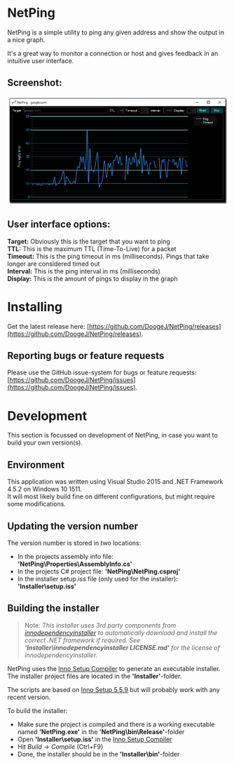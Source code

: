 # NetPing
NetPing is a simple utility to ping any given address and show the output in a nice graph.

It's a great way to monitor a connection or host and gives feedback in an intuitive user interface.

## Screenshot:
![Alt text](/netping.png?raw=true "NetPing screenshot")

## User interface options:
**Target:** Obviously this is the target that you want to ping  
**TTL:** This is the maximum TTL (Time-To-Live) for a packet  
**Timeout:** This is the ping timeout in ms (milliseconds). Pings that take longer are considered timed out  
**Interval:** This is the ping interval in ms (milliseconds)  
**Display:** This is the amount of pings to display in the graph

# Installing
Get the latest release here: [https://github.com/DoogeJ/NetPing/releases](https://github.com/DoogeJ/NetPing/releases).

## Reporting bugs or feature requests
Please use the GitHub issue-system for bugs or feature requests: [https://github.com/DoogeJ/NetPing/issues](https://github.com/DoogeJ/NetPing/issues).

# Development
This section is focussed on development of NetPing, in case you want to build your own version(s).

## Environment
This application was written using Visual Studio 2015 and .NET Framework 4.5.2 on Windows 10 1511.  
It will most likely build fine on different configurations, but might require some modifications.

## Updating the version number
The version number is stored in two locations:
* In the projects assembly info file: **'NetPing\Properties\AssemblyInfo.cs'**
* In the projects C# project file: **'NetPing\NetPing.csproj'** 
* In the installer setup.iss file (only used for the installer): **'Installer\setup.iss'**

## Building the installer
> Note: *This installer uses 3rd party components from [innodependencyinstaller](https://github.com/stfx/innodependencyinstaller) to automatically download and install the correct .NET framework if required. See* ***'Installer\innodependencyinstaller LICENSE.md'*** *for the license of innodependencyinstaller.*

NetPing uses the [Inno Setup Compiler](http://www.jrsoftware.org/isinfo.php) to generate an executable installer.  
The installer project files are located in the **'Installer'**-folder.  

The scripts are based on [Inno Setup 5.5.9](http://www.jrsoftware.org/isinfo.php) but will probably work with any recent version.

To build the installer:
* Make sure the project is compiled and there is a working executable named **'NetPing.exe'** in the **'NetPing\bin\Release'**-folder 
* Open **'Installer\setup.iss'** in the [Inno Setup Compiler](http://www.jrsoftware.org/isinfo.php) 
* Hit *Build* -> *Compile* (Ctrl+F9)
* Done, the installer should be in the **'Installer\bin'**-folder
